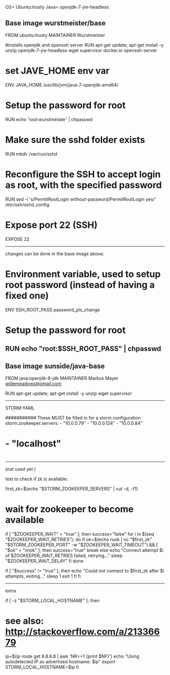 
## 

OS=  Ubuntu:trusty 
Java= openjdk-7-jre-headless

## Base image  wurstmeister/base

FROM ubuntu:trusty
MAINTAINER Wurstmeister 

#installs openjdk and openssh server
RUN apt-get update; apt-get install -y unzip openjdk-7-jre-headless wget supervisor docker.io openssh-server

# set JAVE_HOME env var
ENV JAVA_HOME /usr/lib/jvm/java-7-openjdk-amd64/

# Setup the password for root
RUN echo 'root:wurstmeister' | chpasswd

# Make sure the sshd folder exists
RUN mkdir /var/run/sshd

# Reconfigure the SSH to accept login as root, with the specified password
RUN sed -i 's/PermitRootLogin without-password/PermitRootLogin yes/' /etc/ssh/sshd_config

# Expose port 22 (SSH)
EXPOSE 22


--------

changes can be done in the base image above:

# Environment variable, used to setup root password (instead of having a fixed one)
ENV SSH_ROOT_PASS password_pls_change

# Setup the password for root
RUN echo "root:$SSH_ROOT_PASS" | chpasswd
---------

## Base image sunside/java-base

FROM java:openjdk-8-jdk
MAINTAINER Markus Mayer <widemeadows@gmail.com>
 
RUN apt-get update; apt-get install -y unzip wget supervisor


-----------------------------
STORM:YAML 

########### These MUST be filled in for a storm configuration
 storm.zookeeper.servers:
     - "10.0.0.79"
     - "10.0.0.124"
     - "10.0.0.84"
#     - "localhost"
#

---------------------------
(not used yet )

test to check if  zk is available:

first_zk=$(echo "$STORM_ZOOKEEPER_SERVERS" | cut -d, -f1)

# wait for zookeeper to become available
if [ "$ZOOKEEPER_WAIT" = "true" ]; then
  success="false"
  for i in $(seq "$ZOOKEEPER_WAIT_RETRIES"); do
    if ok=$(echo ruok | nc "$first_zk" "$STORM_ZOOKEEPER_PORT" -w "$ZOOKEEPER_WAIT_TIMEOUT") && [ "$ok" = "imok" ]; then
      success="true"
      break
    else
      echo "Connect attempt $i of $ZOOKEEPER_WAIT_RETRIES failed, retrying..."
      sleep "$ZOOKEEPER_WAIT_DELAY"
    fi
  done

  if [ "$success" != "true" ]; then
    echo "Could not connect to $first_zk after $i attempts, exiting..."
    sleep 1
    exit 1
  fi
fi

---------------
extra

if [ -z "$STORM_LOCAL_HOSTNAME" ]; then
  # see also: http://stackoverflow.com/a/21336679
  ip=$(ip route get 8.8.8.8 | awk 'NR==1 {print $NF}')
  echo "Using autodetected IP as advertised hostname: $ip"
  export STORM_LOCAL_HOSTNAME=$ip
fi